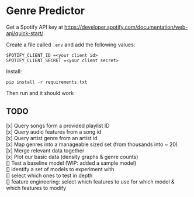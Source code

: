 # Genre Predictor
Get a Spotify API key at https://developer.spotify.com/documentation/web-api/quick-start/

Create a file called `.env` and add the following values:
```
SPOTIFY_CLIENT_ID =<your client id>
SPOTIFY_CLIENT_SECRET =<your client secret>
```

Install:
```
pip install -r requirements.txt 
```

Then run and it should work


## TODO   
[x] Query songs form a provided playlist ID    
[x] Query audio features from a song id    
[x] Query artist genre from an artist id    
[x] Map genres into a manageable sized set (from thousands into ~ 20)    
[x] Merge relevant data together    
[x] Plot our basic data (density graphs & genre counts)    
[] Test a baseline model (WIP: added a sample model)    
[] identify a set of models to experiment with    
[] select which ones to test in depth    
[] feature engineering: select which features to use for which model & which features to modify    
